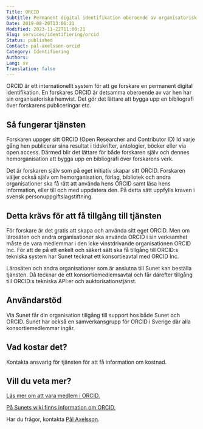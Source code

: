```yaml
---
Title: ORCID
Subtitle: Permanent digital identifikation oberoende av organisatorisk hemvist.
Date: 2019-08-20T13:06:21
Modified: 2023-11-22T11:00:21
Slug: services/identifiering/orcid
Status: published
Contact: pal-axelsson-orcid
Category: Identifiering
Authors: 
Lang: sv
Translation: false
---
```


ORCID är ett internationellt system för att ge forskare en permanent digital identifikation. En forskares ORCID är detsamma oberoende av var hen har sin organisatoriska hemvist. Det gör det lättare att bygga upp en bibliografi över forskarens publiceringar etc.


Så fungerar tjänsten
--------------------


Forskaren uppger sitt ORCID (Open Researcher and Contributor ID) Id varje gång hen publicerar sina resultat i tidskrifter, antologier, böcker eller via open access. Därmed blir det lättare för både forskaren själv och dennes hemorganisation att bygga upp en bibliografi över forskarens verk.


Det är forskaren själv som på eget initiativ skapar sitt ORCID. Forskaren väljer också själv om hemorganisation, förlag, bibliotek och andra organisationer ska få rätt att använda hens ORCID samt läsa hens information, eller till och med uppdatera den. På detta sätt uppfylls kraven i svensk personuppgiftslagstiftning.


Detta krävs för att få tillgång till tjänsten
---------------------------------------------


För forskare är det gratis att skapa och använda sitt eget ORCID. Men om lärosäten och andra organisationer ska använda ORCID i sin verksamhet måste de vara medlemmar i den icke vinstdrivande organisationen ORCID Inc. För att de på ett enkelt och säkert sätt ska få tillgång till ORCID:s tekniska system har Sunet tecknat ett konsortieavtal med ORCID Inc.


Lärosäten och andra organisationer som är anslutna till Sunet kan beställa tjänsten. Då tecknar de ett konsortiemedlemsavtal och får därefter tillgång till ORCID:s tekniska API:er och auktorisationstjänst.


Användarstöd
------------


Via Sunet får din organisation tillgång till support hos både Sunet och ORCID. Sunet har också en samverkansgrupp för ORCID i Sverige där alla konsortiemedlemmar ingår.


Vad kostar det?
---------------


Kontakta ansvarig för tjänsten för att få information om kostnad.


Vill du veta mer?
-----------------


[Läs mer om att vara medlem i ORCID.](https://members.orcid.org/)


[På Sunets wiki finns information om ORCID.](https://wiki.sunet.se/display/ORCID)


Har du frågor, kontakta [Pål Axelsson](mailto:pax@sunet.se).


 


